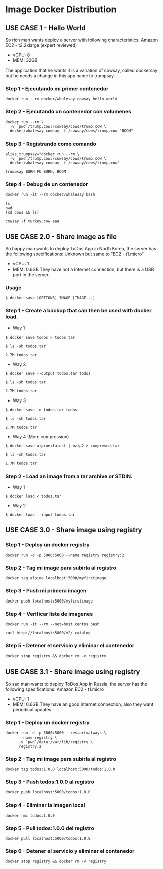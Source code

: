 # Image Docker Distribution


## USE CASE 1 - Hello World
So rich man wants deploy a server with following characteristics:
Amazon EC2 - t2.2xlarge (expert reviewed)
  - vCPU: 8
  - MEM: 32GB

The application that he wants it is a variation of cowsay, called dockersay but he needs a change in this app name to trumpsay.

### Step 1 - Ejecutando mi primer contenedor

```
docker run --rm docker/whalesay cowsay hello world
```

### Step 2 - Ejecutando un contenedor con volumenes

```
docker run --rm \
  -v `pwd`/trump.cow:/cowsay/cows/trump.cow \
  docker/whalesay cowsay -f /cowsay/cows/trump.cow "BOOM"
```

### Step 3 - Registrando como comando

```
alias trumpsay="docker run --rm \
  -v `pwd`/trump.cow:/cowsay/cows/trump.cow \
  docker/whalesay cowsay -f /cowsay/cows/trump.cow"
```

```
trumpsay BURN FU BURN, BOOM
```

### Step 4 - Debug de un contenedor

```
docker run -it --rm docker/whalesay bash
```

```
ls
pwd
(cd cows && ls)
```

```
cowsay -f turkey.cow aaa
```

## USE CASE 2.0 - Share image as file
So happy man wants to deploy ToDos App in North Korea, the server has the following specifications:
Unknown but same to “EC2 - t1.micro”
  - vCPU: 1
  - MEM: 0.6GB
They have not a Internet connection, but there is a USB port in the server.

### Usage
```
$ docker save [OPTIONS] IMAGE [IMAGE...]
```
### Step 1 - Create a backup that can then be used with docker load.
 - Way 1 
```
$ docker save todos > todos.tar

$ ls -sh todos.tar

2.7M todos.tar
```
- Way 2
```
$ docker save --output todos.tar todos

$ ls -sh todos.tar

2.7M todos.tar

```
- Way 3
```
$ docker save -o todos.tar todos

$ ls -sh todos.tar

2.7M todos.tar

```
- Way 4 (More compression)
```
$ docker save alpine:latest | bzip2 > compresed.tar

$ ls -sh todos.tar

1.7M todos.tar
```
### Step 2 - Load an image from a tar archive or STDIN.
- Way 1
```
$ docker load < todos.tar
```
- Way 2
```
$ docker load --input todos.tar
```

## USE CASE 3.0 - Share image using registry

### Step 1 - Deploy un docker registry

```
docker run -d -p 5000:5000 --name registry registry:2
```

### Step 2 - Tag mi image para subirla al registro

```
docker tag alpine localhost:5000/myfirstimage
```

### Step 3 - Push mi primera imagen

```
docker push localhost:5000/myfirstimage
```

### Step 4 - Verificar lista de imagenes

```
docker run -it --rm --net=host centos bash

curl http://localhost:5000/v2/_catalog
```

### Step 5 - Detener el servicio y eliminar el contenedor

```
docker stop registry && docker rm -v registry
```

## USE CASE 3.1 - Share image using registry

So sad man wants to deploy ToDos App in Russia, the server has the following specifications:
Amazon EC2 - t1.micro
  - vCPU: 1
  - MEM: 0.6GB
They have an good Internet connection, also they want periodical updates.


### Step 1 - Deploy un docker registry

```
docker run -d -p 5000:5000 --restart=always \
      --name registry \
      -v `pwd`/data:/var/lib/registry \
      registry:2
```

### Step 2 - Tag mi image para subirla al registro

```
docker tag todos:1.0.0 localhost:5000/todos:1.0.0
```

### Step 3 - Push todos:1.0.0 al registro

```
docker push localhost:5000/todos:1.0.0
```

### Step 4 - Eliminar la imagen local

```
docker rmi todos:1.0.0
```

### Step 5 - Pull todos:1.0.0 del registro

```
docker pull localhost:5000/todos:1.0.0
```

### Step 6 - Detener el servicio y eliminar el contenedor

```
docker stop registry && docker rm -v registry
```


